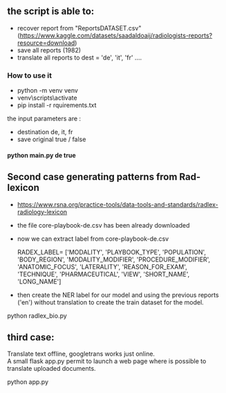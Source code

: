 ## the script is able to:
- recover report from "ReportsDATASET.csv" (https://www.kaggle.com/datasets/saadaldoaij/radiologists-reports?resource=download)
- save all reports (1982)
- translate all reports to  dest =  'de', 'it', 'fr' ....

### How to use it

- python -m venv venv
- venv\scripts\activate
- pip install -r rquirements.txt

the input parameters are :
- destination  de, it, fr
- save original true / false

#### python main.py de true



## Second case generating patterns from Rad-lexicon
- https://www.rsna.org/practice-tools/data-tools-and-standards/radlex-radiology-lexicon

- the file  core-playbook-de.csv has been already downloaded

- now we can extract label from core-playbook-de.csv

    RADEX_LABEL=  ['MODALITY', 'PLAYBOOK_TYPE', 'POPULATION', 'BODY_REGION', 
                'MODALITY_MODIFIER', 'PROCEDURE_MODIFIER', 'ANATOMIC_FOCUS',
                'LATERALITY', 'REASON_FOR_EXAM', 'TECHNIQUE', 'PHARMACEUTICAL', 'VIEW',
                'SHORT_NAME', 'LONG_NAME']

- then create the NER label for our model and using the previous reports ('en') without 
translation to create the train dataset for the model.

python radlex_bio.py


## third case:

Translate text offline, googletrans works just online.  
A small flask app.py permit to launch a web page where is possible to translate uploaded documents.

python app.py 